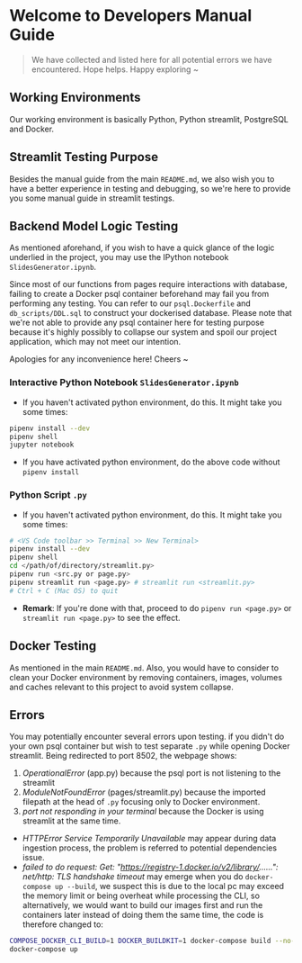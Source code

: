 # Welcome to Developers Manual Guide
> We have collected and listed here for all potential errors we have encountered. Hope helps. Happy exploring ~

## Working Environments
Our working environment is basically Python, Python streamlit, PostgreSQL and Docker. 

## Streamlit Testing Purpose
Besides the manual guide from the main `README.md`, we also wish you to have a better experience in testing and debugging, so we're here to provide you some manual guide in streamlit testings. 

## Backend Model Logic Testing
As mentioned aforehand, if you wish to have a quick glance of the logic underlied in the project, you may use the IPython notebook `SlidesGenerator.ipynb`. 

Since most of our functions from pages require interactions with database, failing to create a Docker psql container beforehand may fail you from performing any testing. You can refer to our `psql.Dockerfile` and `db_scripts/DDL.sql` to construct your dockerised database. Please note that we're not able to provide any psql container here for testing purpose because it's highly possibly to collapse our system and spoil our project application, which may not meet our intention. 

Apologies for any inconvenience here! Cheers ~

### Interactive Python Notebook `SlidesGenerator.ipynb`
- If you haven't activated python environment, do this. It might take you some times: 
```sh
pipenv install --dev
pipenv shell
jupyter notebook
```
- If you have activated python environment, do the above code without `pipenv install`

### Python Script `.py`
- If you haven't activated python environment, do this. It might take you some times:
```sh
# <VS Code toolbar >> Terminal >> New Terminal>
pipenv install --dev
pipenv shell
cd </path/of/directory/streamlit.py>
pipenv run <src.py or page.py>
pipenv streamlit run <page.py> # streamlit run <streamlit.py>
# Ctrl + C (Mac OS) to quit
```
- **Remark**:  If you're done with that, proceed to do `pipenv run <page.py>` or `streamlit run <page.py>` to see the effect. 

## Docker Testing
As mentioned in the main `README.md`. Also, you would have to consider to clean your Docker environment by removing containers, images, volumes and caches relevant to this project to avoid system collapse. 

## Errors
You may potentially encounter several errors upon testing. if you didn't do your own psql container but wish to test separate `.py` while opening Docker streamlit. Being redirected to port 8502, the webpage shows: 

1. *OperationalError* (app.py) because the psql port is not listening to the streamlit 
2. *ModuleNotFoundError* (pages/streamlit.py) because the imported filepath at the head of `.py` focusing only to Docker environment. 
3. *port not responding in your terminal* because the Docker is using streamlit at the same time. 

- *HTTPError Service Temporarily Unavailable* may appear during data ingestion process, the problem is referred to potential dependencies issue. 
- *failed to do request: Get: "https://registry-1.docker.io/v2/library/......": net/http: TLS handshake timeout* may emerge when you do `docker-compose up --build`, we suspect this is due to the local pc may exceed the memory limit or being overheat while processing the CLI, so alternatively, we would want to build our images first and run the containers later instead of doing them the same time, the code is therefore changed to: 
```sh
COMPOSE_DOCKER_CLI_BUILD=1 DOCKER_BUILDKIT=1 docker-compose build --no-cache
docker-compose up
```